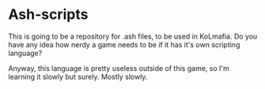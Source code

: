# Ash-scripts
This is going to be a repository for .ash files, to be used in KoLmafia. 
Do you have any idea how nerdy a game needs to be if it has it's own scripting language?

Anyway, this language is pretty useless outside of this game, so I'm learning it slowly but surely.
Mostly slowly.
